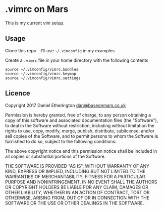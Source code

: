 # .vimrc on Mars

This is my current vim setup.

## Usage

Clone this repo - I'll use `~/.vimconfig` in my examples

Create a `.vimrc` file in your home directory with the following contents

```shell
source ~/.vimconfig/vimrc.bundles
source ~/.vimconfig/vimrc.keymap
source ~/.vimconfig/vimrc.settings
```

## Licence

Copyright 2017 Daniel Etherington <dan@baseonmars.co.uk>

Permission is hereby granted, free of charge, to any person obtaining a copy of
this software and associated documentation files (the "Software"), to deal in
the Software without restriction, including without limitation the rights to
use, copy, modify, merge, publish, distribute, sublicense, and/or sell copies
of the Software, and to permit persons to whom the Software is furnished to do
so, subject to the following conditions:

The above copyright notice and this permission notice shall be included in all
copies or substantial portions of the Software.

THE SOFTWARE IS PROVIDED "AS IS", WITHOUT WARRANTY OF ANY KIND, EXPRESS OR
IMPLIED, INCLUDING BUT NOT LIMITED TO THE WARRANTIES OF MERCHANTABILITY,
FITNESS FOR A PARTICULAR PURPOSE AND NONINFRINGEMENT. IN NO EVENT SHALL THE
AUTHORS OR COPYRIGHT HOLDERS BE LIABLE FOR ANY CLAIM, DAMAGES OR OTHER
LIABILITY, WHETHER IN AN ACTION OF CONTRACT, TORT OR OTHERWISE, ARISING FROM,
OUT OF OR IN CONNECTION WITH THE SOFTWARE OR THE USE OR OTHER DEALINGS IN THE
SOFTWARE.

